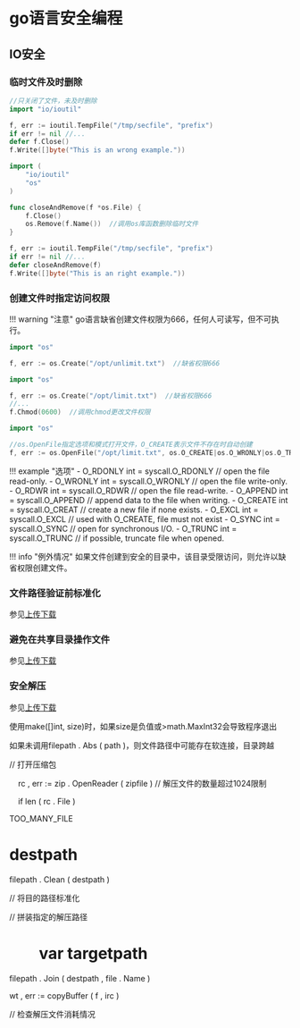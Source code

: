 # go语言安全编程

## IO安全

### 临时文件及时删除

```go tab="错误示例"
//只关闭了文件，未及时删除
import "io/ioutil"

f, err := ioutil.TempFile("/tmp/secfile", "prefix")
if err != nil //...
defer f.Close()
f.Write([]byte("This is an wrong example."))
```

```go tab="推荐做法"
import (
    "io/ioutil"
    "os"
)

func closeAndRemove(f *os.File) {
    f.Close()
    os.Remove(f.Name())  //调用os库函数删除临时文件
}

f, err := ioutil.TempFile("/tmp/secfile", "prefix")
if err != nil //...
defer closeAndRemove(f)
f.Write([]byte("This is an right example."))
```

### 创建文件时指定访问权限

!!! warning "注意"
    go语言缺省创建文件权限为666，任何人可读写，但不可执行。

```go tab="错误的做法"
import "os"

f, err := os.Create("/opt/unlimit.txt")  //缺省权限666
```

```go tab="推荐的做法一"
import "os"

f, err := os.Create("/opt/limit.txt")  //缺省权限666
//...
f.Chmod(0600)  //调用chmod更改文件权限
```

```go tab="推荐的做法二"
import "os"

//os.OpenFile指定选项和模式打开文件，O_CREATE表示文件不存在时自动创建
f, err := os.OpenFile("/opt/limit.txt", os.O_CREATE|os.O_WRONLY|os.O_TRUNC, 0600)
```

!!! example "选项"
    - O_RDONLY int = syscall.O_RDONLY // open the file read-only.
    - O_WRONLY int = syscall.O_WRONLY // open the file write-only.
    - O_RDWR   int = syscall.O_RDWR   // open the file read-write.
    - O_APPEND int = syscall.O_APPEND // append data to the file when writing.
    - O_CREATE int = syscall.O_CREAT  // create a new file if none exists.
    - O_EXCL   int = syscall.O_EXCL   // used with O_CREATE, file must not exist
    - O_SYNC   int = syscall.O_SYNC   // open for synchronous I/O.
    - O_TRUNC  int = syscall.O_TRUNC  // if possible, truncate file when opened.

!!! info "例外情况"
    如果文件创建到安全的目录中，该目录受限访问，则允许以缺省权限创建文件。

### 文件路径验证前标准化

参见[上传下载](../../../../paas/docs/icsl/%E5%B8%B8%E7%94%A8%E6%94%BB%E5%87%BB%E5%91%BD%E4%BB%A4/#_12)

### 避免在共享目录操作文件

参见[上传下载](../../../../paas/docs/icsl/%E5%B8%B8%E7%94%A8%E6%94%BB%E5%87%BB%E5%91%BD%E4%BB%A4/#_12)

### 安全解压

参见[上传下载](../../../../paas/docs/icsl/%E5%B8%B8%E7%94%A8%E6%94%BB%E5%87%BB%E5%91%BD%E4%BB%A4/#_12)



使用make([]int, size)时，如果size是负值或>math.MaxInt32会导致程序退出




如果未调用filepath
.
Abs
(
path
)，则文件路径中可能存在软连接，目录跨越


// 打开压缩包

    rc
,
err
:=
zip
.
OpenReader
(
zipfile
)
// 解压文件的数量超过1024限制

   
if
len
(
rc
.
File
)

>
TOO_MANY_FILE

destpath
=
filepath
.
Clean
(
destpath
)

// 将目的路径标准化

// 拼装指定的解压路径

       
var
targetpath
=
filepath
.
Join
(
destpath
,
file
.
Name
)

wt
,
err
:=
copyBuffer
(
f
,
irc
)

// 检查解压文件消耗情况
